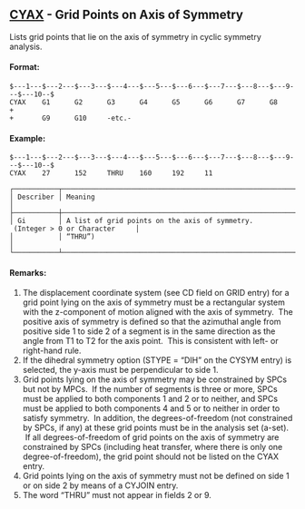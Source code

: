## [CYAX](https://help.hexagonmi.com/bundle/MSC_Nastran_2022.4/page/Nastran_Combined_Book/qrg/bulkc2/TOC.CYAX.xhtml) - Grid Points on Axis of Symmetry

Lists grid points that lie on the axis of symmetry in cyclic symmetry analysis.

#### Format:

```nastran
$---1---$---2---$---3---$---4---$---5---$---6---$---7---$---8---$---9---$---10--$
CYAX    G1      G2      G3      G4      G5      G6      G7      G8      +       
+       G9      G10     -etc.-                                                  
```

#### Example:

```nastran
$---1---$---2---$---3---$---4---$---5---$---6---$---7---$---8---$---9---$---10--$
CYAX    27      152     THRU    160     192     11                              
```

```text
┌───────────┬───────────────────────────────────────────────────────────────────────────────┐
│ Describer │ Meaning                                                                       │
├───────────┼───────────────────────────────────────────────────────────────────────────────┤
│ Gi        │ A list of grid points on the axis of symmetry.  (Integer > 0 or Character     │
│           │ “THRU”)                                                                       │
└───────────┴───────────────────────────────────────────────────────────────────────────────┘
```

#### Remarks:

1. The displacement coordinate system (see CD field on GRID entry) for a grid point lying on the axis of symmetry must be a rectangular system with the z-component of motion aligned with the axis of symmetry.  The positive axis of symmetry is defined so that the azimuthal angle from positive side 1 to side 2 of a segment is in the same direction as the angle from T1 to T2 for the axis point.  This is consistent with left- or right-hand rule.
2. If the dihedral symmetry option (STYPE = “DIH” on the CYSYM entry) is selected, the y-axis must be perpendicular to side 1.
3. Grid points lying on the axis of symmetry may be constrained by SPCs but not by MPCs.  If the number of segments is three or more, SPCs must be applied to both components 1 and 2 or to neither, and SPCs must be applied to both components 4 and 5 or to neither in order to satisfy symmetry.  In addition, the degrees-of-freedom (not constrained by SPCs, if any) at these grid points must be in the analysis set (a-set).  If all degrees-of-freedom of grid points on the axis of symmetry are constrained by SPCs (including heat transfer, where there is only one degree-of-freedom), the grid point should not be listed on the CYAX entry.
4. Grid points lying on the axis of symmetry must not be defined on side 1 or on side 2 by means of a CYJOIN entry.
5. The word “THRU” must not appear in fields 2 or 9.
